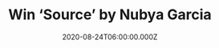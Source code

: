 ---
campaign-uuid: "c-a4155944-4707-4c47-99bd-cffd2992100b"
type: "Competition"
category: "Music"
date: "2020-08-24T06:00:00.000Z"
end-date: "2020-09-24T23:59:00.000Z"
disable-form: false
is_promoted: false
has_entry_page: true
title: "Win ‘Source’ by Nubya Garcia"
competition-description: "<p>We are giving away the brand new record by the multi\
  \ award-winning saxophonist and compose Nubya Garcia ‘Source’. A deeply personal\
  \ album in which Garcia maps cartographies around the coordinate points of her identity,\
  \ her family histories, grief, afro-diasporic connections and collectivism.</p>\n\
  <p>Are you her biggest fan? Click below for a chance to win it now.</p>\n"
hero-header: "Win ‘Source’ by Nubya Garcia"
terms-confirmation: "N/A"
banner-img: "https://assets.expresslyapp.com/asset-c54042b6-ce3a-4eba-ac85-480155fe3a5f.jpg"
logo-left-href: "http://club.expressly.io"
logo-left-image: "https://assets.expresslyapp.com/asset-92ad394f-3f55-46ad-a618-c35027613b8e.jpg"
logo-left-title: "Expressly club"
bg-image-hero: "https://assets.expresslyapp.com/asset-f9e62a9e-0a59-4aab-a0c6-ad8faa330a47.jpg"
bg-image-first: "https://assets.expresslyapp.com/asset-ad00e6e4-8fd9-4fad-b7dc-525fab983ae8.png"
section1-content: "<p>'Source' is fundamentally about getting grounded within yourself,\
  \ so that you can be present with others. It's about a realisation of personal and\
  \ collective power: the evolution of the saxophonist's values as she re-connects\
  \ with herself, her roots and her community.</p>\n<p>Garcia digs deep to present\
  \ an album with a global outlook: from London to Bogota, Caura to Georgetown, it's\
  \ a record drawing inspiration from the many places Garcia calls home.</p>\n"
entry-title: "Win ‘Source’ by Nubya Garcia"
entry-content: "<p>Enter the draw to win ‘Source’ by Nubya Garcia by completing the\
  \ form below before 23:59 on the 24th of September 2020.</p>\n"
has-winner: false
prize-description: "‘Source’ by Nubya Garcia"
special-conditions: "Multiple entries are allowed up to one every day.\r\n\r\nThis\
  \ competition is also available on: https://aaa.nme.com/competitions/nubya-garcia-source-cd"
country-restrictions:
- "GB"
---